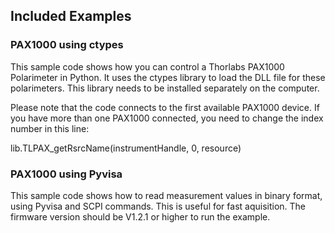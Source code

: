 ## Included Examples

### PAX1000 using ctypes 
This sample code shows how you can control a Thorlabs PAX1000 Polarimeter in Python.
It uses the ctypes library to load the DLL file for these polarimeters. This library needs to be installed separately on the computer.

Please note that the code connects to the first available PAX1000 device. If you have more than one PAX1000 connected, you need to change the index number in this line:

lib.TLPAX_getRsrcName(instrumentHandle, 0, resource)

### PAX1000 using Pyvisa
This sample code shows how to read measurement values in binary format, using Pyvisa and SCPI commands. This is useful for fast aquisition. The firmware version should be V1.2.1 or higher to run the example.
